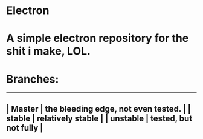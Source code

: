 # Electron
# A simple electron repository for the shit i make, LOL.

# Branches:
--------------------------------------------------
| Master   | the bleeding edge, not even tested. |
| stable   | relatively stable                   |
| unstable | tested, but not fully               |
--------------------------------------------------

